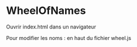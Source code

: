 # WheelOfNames

Ouvrir index.html dans un navigateur

Pour modifier les noms : en haut du fichier wheel.js

